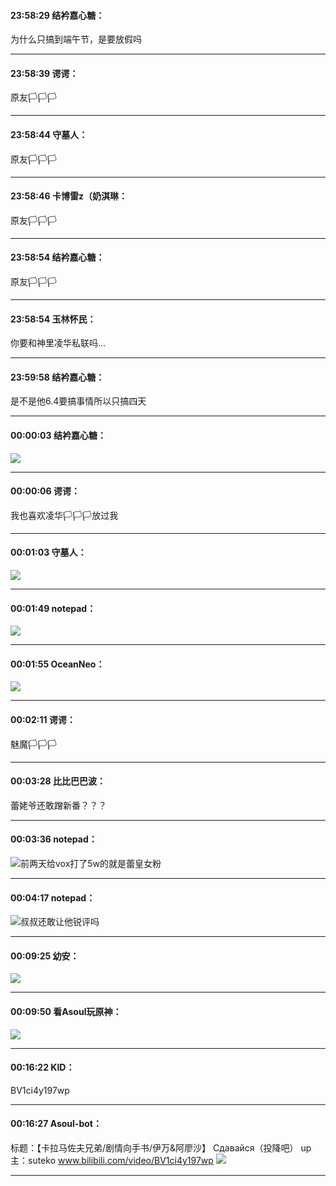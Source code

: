 #### 23:58:29  结衿嘉心糖：

为什么只搞到端午节，是要放假吗

*****

#### 23:58:39  谔谔：

原友🏳🏳🏳

*****

#### 23:58:44  守墓人：

原友🏳🏳🏳

*****

#### 23:58:46  卡博雷z（奶淇琳：

原友🏳🏳🏳

*****

#### 23:58:54  结衿嘉心糖：

原友🏳🏳🏳

*****

#### 23:58:54  玉林怀民：

你要和神里凌华私联吗...

*****

#### 23:59:58  结衿嘉心糖：

是不是他6.4要搞事情所以只搞四天

*****

#### 00:00:03  结衿嘉心糖：

![](http://gchat.qpic.cn/gchatpic_new/1409140060/566651707-2631455589-865C40149209B9BAFD34A351CE26DEEF/0?term=2")

*****

#### 00:00:06  谔谔：

我也喜欢凌华🏳🏳🏳放过我

*****

#### 00:01:03  守墓人：

![](http://gchat.qpic.cn/gchatpic_new/1747222904/566651707-2887526951-87B41D96B50EA1D82C7C92FCBBD24804/0?term=2")

*****

#### 00:01:49  notepad：

![](http://gchat.qpic.cn/gchatpic_new/976058243/566651707-3130284929-0275A2D8F98C6EC28244DDEE18395CA0/0?term=2")

*****

#### 00:01:55  OceanNeo：

![](http://gchat.qpic.cn/gchatpic_new/296580711/566651707-3115120482-0275A2D8F98C6EC28244DDEE18395CA0/0?term=2")

*****

#### 00:02:11  谔谔：

魅魔🏳🏳🏳

*****

#### 00:03:28  比比巴巴波：

蕾姥爷还敢蹭新番？？？

*****

#### 00:03:36  notepad：

![](http://gchat.qpic.cn/gchatpic_new/976058243/566651707-3008017621-0275A2D8F98C6EC28244DDEE18395CA0/0?term=2")前两天给vox打了5w的就是蕾皇女粉

*****

#### 00:04:17  notepad：

![](http://gchat.qpic.cn/gchatpic_new/976058243/566651707-2194486568-0275A2D8F98C6EC28244DDEE18395CA0/0?term=2")叔叔还敢让他锐评吗

*****

#### 00:09:25  幼安：

![](http://gchat.qpic.cn/gchatpic_new/1026551920/566651707-3169675731-334F4C5DD154D9CC4370F5C4F34FC0AD/0?term=2")

*****

#### 00:09:50  看Asoul玩原神：

![](http://gchat.qpic.cn/gchatpic_new/934108281/566651707-2690046704-9F5BD083A78C0141E684DBC2C91C7183/0?term=2")

*****

#### 00:16:22  KID：

BV1ci4y197wp

*****

#### 00:16:27  Asoul-bot：

标题：【卡拉马佐夫兄弟/剧情向手书/伊万&amp;阿廖沙】 Сдавайся（投降吧）
up主：suteko
www.bilibili.com/video/BV1ci4y197wp
![](http://gchat.qpic.cn/gchatpic_new/3408592334/566651707-2789023675-B3968DAC50222CA0AA46DA40DFB99D5F/0?term=2")

*****

